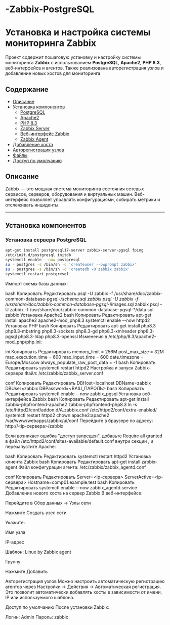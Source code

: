 # -Zabbix-PostgreSQL
# Установка и настройка системы мониторинга Zabbix

Проект содержит пошаговую установку и настройку системы мониторинга **Zabbix** с использованием **PostgreSQL**, **Apache2**, **PHP 8.3**, веб-интерфейса и агентов. Также реализована авторегистрация узлов и добавление новых хостов для мониторинга.

## Содержание

- [Описание](#описание)
- [Установка компонентов](#установка-компонентов)
  - [PostgreSQL](#установка-сервера-postgresql)
  - [Apache2](#установка-apache2)
  - [PHP 8.3](#установка-php)
  - [Zabbix Server](#настройка-и-запуск-zabbix-сервера)
  - [Веб-интерфейс Zabbix](#установка-веб-интерфейса-zabbix)
  - [Zabbix Agent](#установка-клиента-zabbix)
- [Добавление хоста](#добавление-нового-хоста-на-сервер-zabbix)
- [Авторегистрация узлов](#авторегистрация-узлов)
- [Файлы](#файлы)
- [Доступ по умолчанию](#доступ-по-умолчанию)

## Описание

Zabbix — это мощная система мониторинга состояния сетевых сервисов, серверов, оборудования и виртуальных машин. Веб-интерфейс позволяет управлять конфигурациями, собирать метрики и отслеживать инциденты.

---

## Установка компонентов

### Установка сервера PostgreSQL

```bash
apt-get install postgresql17-server zabbix-server-pgsql fping
/etc/init.d/postgresql initdb
systemctl enable --now postgresql
su - postgres -s /bin/sh -c 'createuser --pwprompt zabbix'
su - postgres -s /bin/sh -c 'createdb -O zabbix zabbix'
systemctl restart postgresql
```
Импорт схемы базы данных:

bash
Копировать
Редактировать
psql -U zabbix -f /usr/share/doc/zabbix-common-database-pgsql-*/schema.sql zabbix
psql -U zabbix -f /usr/share/doc/zabbix-common-database-pgsql-*/images.sql zabbix
psql -U zabbix -f /usr/share/doc/zabbix-common-database-pgsql-*/data.sql zabbix
Установка Apache2
bash
Копировать
Редактировать
apt-get install apache2 apache2-mod_php8.3
systemctl enable --now httpd2
Установка PHP
bash
Копировать
Редактировать
apt-get install php8.3 php8.3-mbstring php8.3-sockets php8.3-gd php8.3-xmlreader php8.3-pgsql php8.3-ldap php8.3-openssl
Изменения в /etc/php/8.3/apache2-mod_php/php.ini:

ini
Копировать
Редактировать
memory_limit = 256M
post_max_size = 32M
max_execution_time = 600
max_input_time = 600
date.timezone = Europe/Moscow
always_populate_raw_post_data = -1
bash
Копировать
Редактировать
systemctl restart httpd2
Настройка и запуск Zabbix-сервера
Файл: /etc/zabbix/zabbix_server.conf

conf
Копировать
Редактировать
DBHost=localhost
DBName=zabbix
DBUser=zabbix
DBPassword=<ВАШ_ПАРОЛЬ>
bash
Копировать
Редактировать
systemctl enable --now zabbix_pgsql
Установка веб-интерфейса Zabbix
bash
Копировать
Редактировать
apt-get install zabbix-phpfrontend-apache2 zabbix-phpfrontend-php8.3
ln -s /etc/httpd2/conf/addon.d/A.zabbix.conf /etc/httpd2/conf/extra-enabled/
systemctl restart httpd2
chown apache2:apache2 /var/www/webapps/zabbix/ui/conf
Перейдите в браузере по адресу:
http://<ip-сервера>/zabbix

Если возникает ошибка "доступ запрещен", добавьте Require all granted в файл /etc/httpd2/conf/sites-available/default.conf внутри секции <Directory>, и перезапустите Apache:

bash
Копировать
Редактировать
systemctl restart httpd2
Установка клиента Zabbix
bash
Копировать
Редактировать
apt-get install zabbix-agent
Файл конфигурации агента: /etc/zabbix/zabbix_agentd.conf

conf
Копировать
Редактировать
Server=<ip-сервера>
ServerActive=<ip-сервера>
Hostname=comp01.example.test
bash
Копировать
Редактировать
systemctl enable --now zabbix_agentd.service
Добавление нового хоста на сервер Zabbix
В веб-интерфейсе:

Перейдите в Сбор данных → Узлы сети

Нажмите Создать узел сети

Укажите:

Имя узла

IP-адрес

Шаблон: Linux by Zabbix agent

Группу

Нажмите Добавить

Авторегистрация узлов
Можно настроить автоматическую регистрацию агентов через Настройки → Действия → Автоматическая регистрация. Это позволит автоматически добавлять хосты в зависимости от имени, IP или используемого шаблона.


Доступ по умолчанию
После установки Zabbix:

Логин: Admin
Пароль: zabbix
